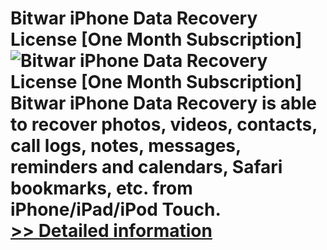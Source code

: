 # Bitwar iPhone Data Recovery License [One Month Subscription]<br />![Bitwar iPhone Data Recovery License [One Month Subscription]](https://mycommerce.akamaized.net/api/pimages/P300974225/BIG/300974225.PNG)<br />Bitwar iPhone Data Recovery is able to recover photos, videos, contacts, call logs, notes, messages, reminders and calendars, Safari bookmarks, etc. from iPhone/iPad/iPod Touch.<br />[>> Detailed information](https://secure.shareit.com/shareit/product.html?productid=300974225&affiliateid=200057808)